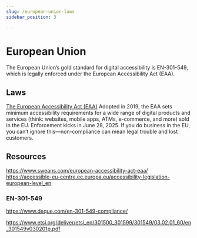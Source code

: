 ```yaml
---
slug: /european-union-laws
sidebar_position: 3

---
```


# European Union
The European Union’s gold standard for digital accessibility is EN-301-549, which is legally enforced under the European Accessibility Act (EAA).

## Laws
[The European Accessibility Act (EAA)](https://eur-lex.europa.eu/legal-content/EN/TXT/?uri=CELEX%3A32019L0882)
Adopted in 2019, the EAA sets minimum accessibility requirements for a wide range of digital products and services (think: websites, mobile apps, ATMs, e-commerce, and more) sold in the EU. Enforcement kicks in June 28, 2025. If you do business in the EU, you can’t ignore this—non-compliance can mean legal trouble and lost customers.

## Resources
https://www.sweans.com/european-accessibility-act-eaa/
https://accessible-eu-centre.ec.europa.eu/accessibility-legislation-european-level_en

### EN-301-549
https://www.deque.com/en-301-549-compliance/

https://www.etsi.org/deliver/etsi_en/301500_301599/301549/03.02.01_60/en_301549v030201p.pdf